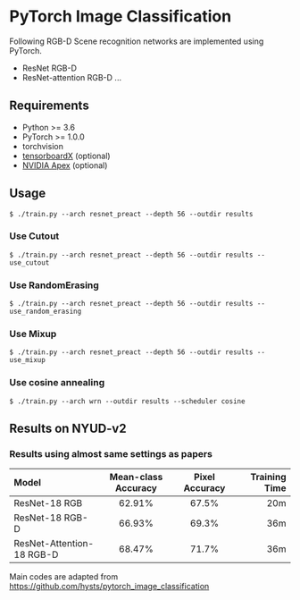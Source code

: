 # PyTorch Image Classification

Following RGB-D Scene recognition networks are implemented using PyTorch.

* ResNet RGB-D
* ResNet-attention RGB-D
...


## Requirements

* Python >= 3.6
* PyTorch >= 1.0.0
* torchvision
* [tensorboardX](https://github.com/lanpa/tensorboardX) (optional)
* [NVIDIA Apex](https://github.com/NVIDIA/apex) (optional)



## Usage

```
$ ./train.py --arch resnet_preact --depth 56 --outdir results
```

### Use Cutout

```
$ ./train.py --arch resnet_preact --depth 56 --outdir results --use_cutout
```

### Use RandomErasing

```
$ ./train.py --arch resnet_preact --depth 56 --outdir results --use_random_erasing
```

### Use Mixup

```
$ ./train.py --arch resnet_preact --depth 56 --outdir results --use_mixup
```

### Use cosine annealing

```
$ ./train.py --arch wrn --outdir results --scheduler cosine
```



## Results on NYUD-v2

### Results using almost same settings as papers


| Model                                  | Mean-class Accuracy        | Pixel Accuracy    | Training Time |
|:---------------------------------------|:--------------------------:|:-----------------:|--------------:|
| ResNet-18 RGB                          |           62.91%           | 67.5%             |      20m    |
| ResNet-18 RGB-D                        |           66.93%           | 69.3%             |      36m    |
| ResNet-Attention-18 RGB-D              |           68.47%           | 71.7%             |      36m    |



Main codes are adapted from https://github.com/hysts/pytorch_image_classification


